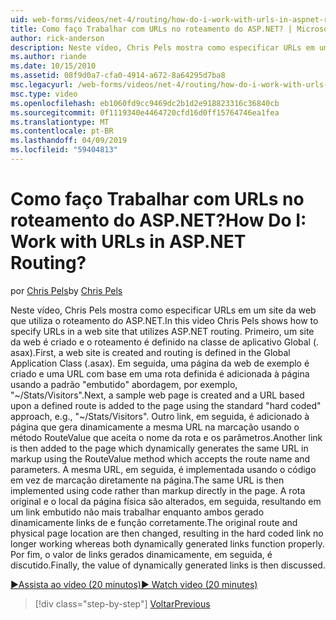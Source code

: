 ```yaml
---
uid: web-forms/videos/net-4/routing/how-do-i-work-with-urls-in-aspnet-routing
title: Como faço Trabalhar com URLs no roteamento do ASP.NET? | Microsoft Docs
author: rick-anderson
description: Neste vídeo, Chris Pels mostra como especificar URLs em um site da web que utiliza o roteamento do ASP.NET. Primeiro, um site da web é criado e o roteamento é definido no GL....
ms.author: riande
ms.date: 10/15/2010
ms.assetid: 08f9d0a7-cfa0-4914-a672-8a64295d7ba8
msc.legacyurl: /web-forms/videos/net-4/routing/how-do-i-work-with-urls-in-aspnet-routing
msc.type: video
ms.openlocfilehash: eb1060fd9cc9469dc2b1d2e918823316c36840cb
ms.sourcegitcommit: 0f1119340e4464720cfd16d0ff15764746ea1fea
ms.translationtype: MT
ms.contentlocale: pt-BR
ms.lasthandoff: 04/09/2019
ms.locfileid: "59404813"
---
```

# <a name="how-do-i-work-with-urls-in-aspnet-routing"></a><span data-ttu-id="779f1-105">Como faço Trabalhar com URLs no roteamento do ASP.NET?</span><span class="sxs-lookup"><span data-stu-id="779f1-105">How Do I: Work with URLs in ASP.NET Routing?</span></span>

<span data-ttu-id="779f1-106">por [Chris Pels](https://twitter.com/chrispels)</span><span class="sxs-lookup"><span data-stu-id="779f1-106">by [Chris Pels](https://twitter.com/chrispels)</span></span>

<span data-ttu-id="779f1-107">Neste vídeo, Chris Pels mostra como especificar URLs em um site da web que utiliza o roteamento do ASP.NET.</span><span class="sxs-lookup"><span data-stu-id="779f1-107">In this video Chris Pels shows how to specify URLs in a web site that utilizes ASP.NET routing.</span></span> <span data-ttu-id="779f1-108">Primeiro, um site da web é criado e o roteamento é definido na classe de aplicativo Global (. asax).</span><span class="sxs-lookup"><span data-stu-id="779f1-108">First, a web site is created and routing is defined in the Global Application Class (.asax).</span></span> <span data-ttu-id="779f1-109">Em seguida, uma página da web de exemplo é criado e uma URL com base em uma rota definida é adicionada à página usando a padrão "embutido" abordagem, por exemplo, "~/Stats/Visitors".</span><span class="sxs-lookup"><span data-stu-id="779f1-109">Next, a sample web page is created and a URL based upon a defined route is added to the page using the standard "hard coded" approach, e.g., "~/Stats/Visitors".</span></span> <span data-ttu-id="779f1-110">Outro link, em seguida, é adicionado à página que gera dinamicamente a mesma URL na marcação usando o método RouteValue que aceita o nome da rota e os parâmetros.</span><span class="sxs-lookup"><span data-stu-id="779f1-110">Another link is then added to the page which dynamically generates the same URL in markup using the RouteValue method which accepts the route name and parameters.</span></span> <span data-ttu-id="779f1-111">A mesma URL, em seguida, é implementada usando o código em vez de marcação diretamente na página.</span><span class="sxs-lookup"><span data-stu-id="779f1-111">The same URL is then implemented using code rather than markup directly in the page.</span></span> <span data-ttu-id="779f1-112">A rota original e o local da página física são alterados, em seguida, resultando em um link embutido não mais trabalhar enquanto ambos gerado dinamicamente links de e função corretamente.</span><span class="sxs-lookup"><span data-stu-id="779f1-112">The original route and physical page location are then changed, resulting in the hard coded link no longer working whereas both dynamically generated links function properly.</span></span> <span data-ttu-id="779f1-113">Por fim, o valor de links gerados dinamicamente, em seguida, é discutido.</span><span class="sxs-lookup"><span data-stu-id="779f1-113">Finally, the value of dynamically generated links is then discussed.</span></span>

[<span data-ttu-id="779f1-114">&#9654;Assista ao vídeo (20 minutos)</span><span class="sxs-lookup"><span data-stu-id="779f1-114">&#9654; Watch video (20 minutes)</span></span>](https://channel9.msdn.com/Blogs/ASP-NET-Site-Videos/how-do-i-work-with-urls-in-aspnet-routing)

> [!div class="step-by-step"]
> [<span data-ttu-id="779f1-115">Voltar</span><span class="sxs-lookup"><span data-stu-id="779f1-115">Previous</span></span>](how-do-i-use-routing-with-aspnet-web-forms.md)
